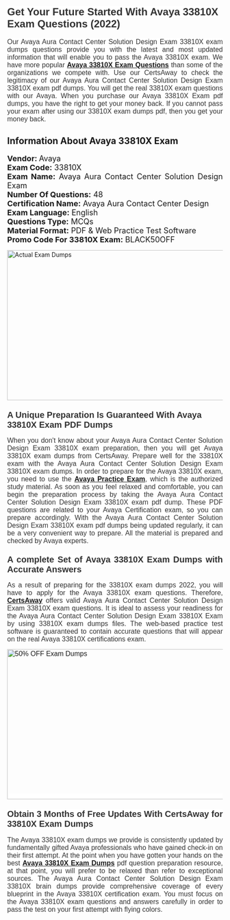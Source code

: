 <h1><span style="font-size:24px"><span style="font-family:Calibri,sans-serif"><strong><span style="background-color:white"><span style="font-family:"Verdana",sans-serif"><span style="color:#333333">Get Your Future Started With Avaya 33810X Exam Questions (2022)</span></span></span></strong></span></span></h1> <p style="text-align:justify"><span style="font-size:11pt"><span style="font-family:Calibri,sans-serif"><span style="font-size:12.0pt"><span style="background-color:white"><span style="font-family:"Verdana",sans-serif"><span style="color:#333333">Our Avaya Aura Contact Center Solution Design Exam 33810X exam dumps questions provide you with the latest and most updated information that will enable you to pass the Avaya 33810X exam. We have more popular <a href="https://www.certsaway.com/avaya/33810x-exam-dumps"><strong>Avaya 33810X Exam Questions</strong></a> than some of the organizations we compete with. Use our CertsAway to check the legitimacy of our Avaya Aura Contact Center Solution Design Exam 33810X exam pdf dumps. You will get the real 33810X exam questions with our Avaya. When you purchase our Avaya 33810X Exam pdf dumps, you have the right to get your money back. If you cannot pass your exam after using our 33810X exam dumps pdf, then you get your money back.</span></span></span></span></span></span></p> <h2 style="text-align:justify"><strong>Information About Avaya 33810X Exam</strong></h2> <p style="text-align:justify"><span style="font-size:18px"><strong>Vendor: </strong>Avaya<br /> <strong>Exam Code:</strong> 33810X<br /> <strong>Exam Name:</strong> Avaya Aura Contact Center Solution Design Exam<br /> <strong>Number Of Questions:</strong> 48<br /> <strong>Certification Name:</strong> Avaya Aura Contact Center Design<br /> <strong>Exam Language:</strong> English<br /> <strong>Questions Type:</strong> MCQs<br /> <strong>Material Format:</strong> PDF & Web Practice Test Software<br /> <strong>Promo Code For 33810X Exam:</strong> BLACK50OFF</span></p> <p style="text-align:justify"><a href="https://www.certsaway.com/avaya/33810x-exam-dumps" rel="no-follow"><img alt="Actual Exam Dumps" src="https://blogger.googleusercontent.com/img/b/R29vZ2xl/AVvXsEhM7PDiBcnX1lSN-cQmq5aA7zhxn_sWcl74tkXOSfPCo3QtIY975M9XJLCwEgJ4RXKA47zmJGF6HERJJhyy2xAB8wXG6sgIARPXgzYSBnCmQcQUSzkzAw-rnNk2tBWror0N27JemDbU_7iS0jGjJohQplsk8CyGpJdZ9YktQ0Yz6f7IdzI5OZob-D4eGg/s1382/ca1.png" style="height:350px; width:750px" /></a></p> <h3><span style="font-size:20px"><strong><span style="font-family:Calibri,sans-serif"><span style="background-color:white"><span style="font-family:"Verdana",sans-serif"><span style="color:#333333">A Unique Preparation Is Guaranteed With Avaya 33810X Exam PDF Dumps</span></span></span></span></strong></span></h3> <p style="text-align:justify"><span style="font-size:11pt"><span style="font-family:Calibri,sans-serif"><span style="font-size:12.0pt"><span style="background-color:white"><span style="font-family:"Verdana",sans-serif"><span style="color:#333333">When you don't know about your Avaya Aura Contact Center Solution Design Exam 33810X exam preparation, then you will get Avaya 33810X exam dumps from CertsAway. Prepare well for the 33810X exam with the Avaya Aura Contact Center Solution Design Exam 33810X exam dumps. In order to prepare for the Avaya 33810X exam, you need to use the <a href="https://www.certsaway.com/avaya-questions"><strong>Avaya Practice Exam</strong></a>, which is the authorized study material. As soon as you feel relaxed and comfortable, you can begin the preparation process by taking the Avaya Aura Contact Center Solution Design Exam 33810X exam pdf dump. These PDF questions are related to your Avaya Certification exam, so you can prepare accordingly. With the Avaya Aura Contact Center Solution Design Exam 33810X exam pdf dumps being updated regularly, it can be a very convenient way to prepare. All the material is prepared and checked by Avaya experts.</span></span></span></span></span></span></p> <h3 style="text-align:justify"><span style="font-size:20px"><span style="font-family:Calibri,sans-serif"><strong><span style="background-color:white"><span style="font-family:"Verdana",sans-serif"><span style="color:#333333">A complete Set of Avaya 33810X Exam Dumps with Accurate Answers</span></span></span></strong></span></span></h3> <p style="text-align:justify"><span style="font-size:11pt"><span style="font-family:Calibri,sans-serif"><span style="font-size:12.0pt"><span style="background-color:white"><span style="font-family:"Verdana",sans-serif"><span style="color:#333333">As a result of preparing for the 33810X exam dumps 2022, you will have to apply for the Avaya 33810X exam questions. Therefore, <a href=" https://www.certsaway.com/"><strong>CertsAway</strong></a> offers valid Avaya Aura Contact Center Solution Design Exam 33810X exam questions. It is ideal to assess your readiness for the Avaya Aura Contact Center Solution Design Exam 33810X Exam by using 33810X exam dumps files. The web-based practice test software is guaranteed to contain accurate questions that will appear on the real Avaya 33810X certifications exam.</span></span></span></span></span></span></p> <p style="text-align:justify"><span style="font-size:11pt"><span style="font-family:Calibri,sans-serif"><span style="font-size:12.0pt"><span style="background-color:white"><span style="font-family:"Verdana",sans-serif"><span style="color:#333333"><a href="https://www.certsaway.com/avaya/33810x-exam-dumps" rel="no-follow"><img alt="50% OFF Exam Dumps" src="https://www.certcollections.com/uploads/content/c2.png" style="height:350px; width:750px" /></a></span></span></span></span></span></span></p> <h3 style="text-align:justify"><span style="font-size:20px"><strong><span style="font-family:Calibri,sans-serif"><span style="background-color:white"><span style="font-family:"Verdana",sans-serif"><span style="color:#333333">Obtain 3 Months of Free Updates With CertsAway for 33810X Exam Dumps</span></span></span></span></strong></span></h3> <p style="text-align:justify"><span style="font-size:11pt"><span style="font-family:Calibri,sans-serif"><span style="font-size:12.0pt"><span style="background-color:white"><span style="font-family:"Verdana",sans-serif"><span style="color:#333333">The Avaya 33810X exam dumps we provide is consistently updated by fundamentally gifted Avaya professionals who have gained check-in on their first attempt. At the point when you have gotten your hands on the best <a href="https://www.certsaway.com/avaya/33810x-exam-dumps"><strong>Avaya 33810X Exam Dumps</strong></a> pdf question preparation resource, at that point, you will prefer to be relaxed than refer to exceptional sources. The Avaya Aura Contact Center Solution Design Exam 33810X brain dumps provide comprehensive coverage of every blueprint in the Avaya 33810X certification exam. You must focus on the Avaya 33810X exam questions and answers carefully in order to pass the test on your first attempt with flying colors.</span></span></span></span></span></span></p>
